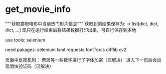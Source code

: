 # get_movie_info
"""获取猫眼电影中当前热门影片信息"""
获取到的结果保存为: -> list[dict, dict, dict, ...]
现只在运行结束后将结果数据打印出来，可自行保存到本地

use tools:
  selenium
  
need pakages:
  selenium
  lxml
  requests
  fontTools
  difflib
  cv2
 
页面中反爬机制：
  票房等一些数字进行了字体加密（已解决）
  进入下一页后会出现滑块验证码（已解决）
